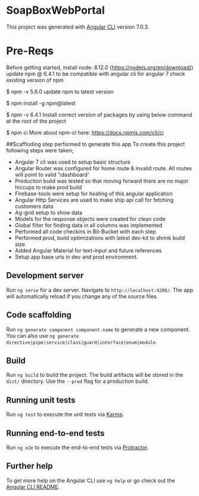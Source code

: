 # SoapBoxWebPortal

This project was generated with [Angular CLI](https://github.com/angular/angular-cli) version 7.0.3.

# Pre-Reqs

Before getting started, install node: 8.12.0 (https://nodejs.org/en/download/)
update npm @ 6.4.1 to be compatible with angular cli for angular 7
check existing version of npm

$ npm -v
5.6.0 
update npm to latest version

$ npm install -g npm@latest

$ npm -v
6.4.1
Install correct version of packages by using below command at the root of the project

$ npm ci
More about npm-ci here: https://docs.npmjs.com/cli/ci

##Scaffloding step performed to generate this app
To create this project following steps were taken;

- Angular 7 cli was used to setup basic structure
- Angular Router was configured for home route & invalid route. All routes will point to valid '\dashboard'
- Production build was tested so that moving forward there are no major hiccups to make prod build
- Firebase-tools were setup for hosting of this angular application
- Angular Http Services are used to make ship api call for fetching customers data
- Ag-grid setup to show data
- Models for the response objects were created for clean code
- Global filter for finding data in all columns was implemented
- Performed all code checkins in Bit-Bucket with each step
- Performed prod, build optimizations with latest dev-kit to shrink build size
- Added Angular Material for text-input and future references
- Setup app base urls in dev and prod environment.

## Development server

Run `ng serve` for a dev server. Navigate to `http://localhost:4200/`. The app will automatically reload if you change any of the source files.

## Code scaffolding

Run `ng generate component component-name` to generate a new component. You can also use `ng generate directive|pipe|service|class|guard|interface|enum|module`.

## Build

Run `ng build` to build the project. The build artifacts will be stored in the `dist/` directory. Use the `--prod` flag for a production build.

## Running unit tests

Run `ng test` to execute the unit tests via [Karma](https://karma-runner.github.io).

## Running end-to-end tests

Run `ng e2e` to execute the end-to-end tests via [Protractor](http://www.protractortest.org/).

## Further help

To get more help on the Angular CLI use `ng help` or go check out the [Angular CLI README](https://github.com/angular/angular-cli/blob/master/README.md).
